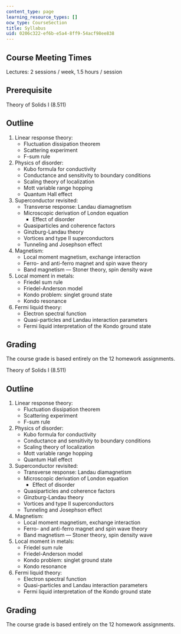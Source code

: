 ```yaml
---
content_type: page
learning_resource_types: []
ocw_type: CourseSection
title: Syllabus
uid: 0206c322-ef6b-e5a4-8ff9-54acf98ee838
---
```


Course Meeting Times
--------------------

Lectures: 2 sessions / week, 1.5 hours / session

Prerequisite
------------

Theory of Solids I (8.511)

Outline
-------

1.  Linear response theory:
    *   Fluctuation dissipation theorem
    *   Scattering experiment
    *   F-sum rule
2.  Physics of disorder:
    *   Kubo formula for conductivity
    *   Conductance and sensitivity to boundary conditions
    *   Scaling theory of localization
    *   Mott variable range hopping
    *   Quantum Hall effect
3.  Superconductor revisited:
    *   Transverse response: Landau diamagnetism
    *   Microscopic derivation of London equation
        *   Effect of disorder
    *   Quasiparticles and coherence factors
    *   Ginzburg-Landau theory
    *   Vortices and type II superconductors
    *   Tunneling and Josephson effect
4.  Magnetism:
    *   Local moment magnetism, exchange interaction
    *   Ferro- and anti-ferro magnet and spin wave theory
    *   Band magnetism — Stoner theory, spin density wave
5.  Local moment in metals:
    *   Friedel sum rule
    *   Friedel-Anderson model
    *   Kondo problem: singlet ground state
    *   Kondo resonance
6.  Fermi liquid theory:
    *   Electron spectral function
    *   Quasi-particles and Landau interaction parameters
    *   Fermi liquid interpretation of the Kondo ground state

Grading
-------

The course grade is based entirely on the 12 homework assignments.

Theory of Solids I (8.511)

Outline
-------

1.  Linear response theory:
    *   Fluctuation dissipation theorem
    *   Scattering experiment
    *   F-sum rule
2.  Physics of disorder:
    *   Kubo formula for conductivity
    *   Conductance and sensitivity to boundary conditions
    *   Scaling theory of localization
    *   Mott variable range hopping
    *   Quantum Hall effect
3.  Superconductor revisited:
    *   Transverse response: Landau diamagnetism
    *   Microscopic derivation of London equation
        *   Effect of disorder
    *   Quasiparticles and coherence factors
    *   Ginzburg-Landau theory
    *   Vortices and type II superconductors
    *   Tunneling and Josephson effect
4.  Magnetism:
    *   Local moment magnetism, exchange interaction
    *   Ferro- and anti-ferro magnet and spin wave theory
    *   Band magnetism — Stoner theory, spin density wave
5.  Local moment in metals:
    *   Friedel sum rule
    *   Friedel-Anderson model
    *   Kondo problem: singlet ground state
    *   Kondo resonance
6.  Fermi liquid theory:
    *   Electron spectral function
    *   Quasi-particles and Landau interaction parameters
    *   Fermi liquid interpretation of the Kondo ground state

Grading
-------

The course grade is based entirely on the 12 homework assignments.